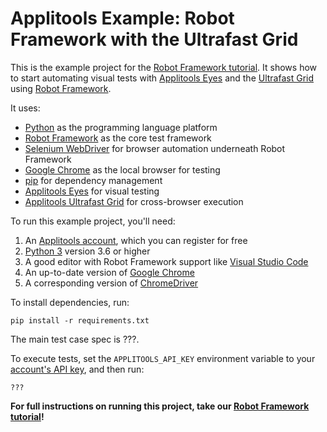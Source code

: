 # Applitools Example: Robot Framework with the Ultrafast Grid

This is the example project for the [Robot Framework tutorial](https://applitools.com/tutorials/quickstart/web/robot-framework).
It shows how to start automating visual tests
with [Applitools Eyes](https://applitools.com/platform/eyes/)
and the [Ultrafast Grid](https://applitools.com/platform/ultrafast-grid/)
using [Robot Framework](https://robotframework.org/).

It uses:

* [Python](https://www.python.org/) as the programming language platform
* [Robot Framework](https://robotframework.org/) as the core test framework
* [Selenium WebDriver](https://www.selenium.dev/) for browser automation underneath Robot Framework
* [Google Chrome](https://www.google.com/chrome/downloads/) as the local browser for testing
* [pip](https://packaging.python.org/en/latest/tutorials/installing-packages/) for dependency management
* [Applitools Eyes](https://applitools.com/platform/eyes/) for visual testing
* [Applitools Ultrafast Grid](https://applitools.com/platform/ultrafast-grid/) for cross-browser execution

To run this example project, you'll need:

1. An [Applitools account](https://auth.applitools.com/users/register), which you can register for free
2. [Python 3](https://www.python.org/) version 3.6 or higher
3. A good editor with Robot Framework support like [Visual Studio Code](https://marketplace.visualstudio.com/items?itemName=robocorp.robotframework-lsp)
4. An up-to-date version of [Google Chrome](https://www.google.com/chrome/downloads/)
5. A corresponding version of [ChromeDriver](https://chromedriver.chromium.org/downloads)

To install dependencies, run:

```
pip install -r requirements.txt
```

The main test case spec is ???.

To execute tests, set the `APPLITOOLS_API_KEY` environment variable
to your [account's API key](https://applitools.com/tutorials/guides/getting-started/registering-an-account),
and then run:

```
???
```

**For full instructions on running this project, take our
[Robot Framework tutorial](https://applitools.com/tutorials/quickstart/web/robot-framework)!**
